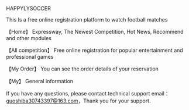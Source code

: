  HAPPYLYSOCCER

 This Is a free online registration platform to watch football matches

【Home】 Expressway, The Newest Competition, Hot News, Recommend and other modules

【All competition】 Free online registration for popular entertainment and professional games

【My Order】 You can see the order details of your reservation

【My】 General information

If you have any questions, please contact technical support email：guoshiba30743397@163.com，Thank you for your support.

